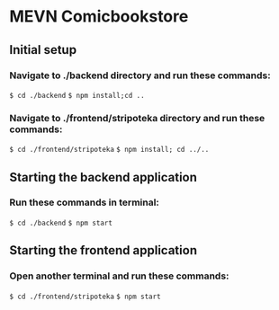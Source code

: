 # MEVN Comicbookstore

## Initial setup
### Navigate to ./backend directory and run  these commands:
`$ cd ./backend`
`$ npm install;cd ..`

### Navigate to ./frontend/stripoteka directory and run these commands:
`$ cd ./frontend/stripoteka`
`$ npm install; cd ../..`

## Starting the backend application
### Run these commands in terminal: 
`$ cd ./backend`
`$ npm start`

## Starting the frontend application
### Open another terminal and run these commands:
`$ cd ./frontend/stripoteka`
`$ npm start`

